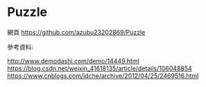 # Puzzle

網頁
https://github.com/azubu23202869/Puzzle

參考資料:

<http://www.demodashi.com/demo/14449.html>
<https://blog.csdn.net/weixin_41618135/article/details/106048854>
<https://www.cnblogs.com/idche/archive/2012/04/25/2469516.html>
